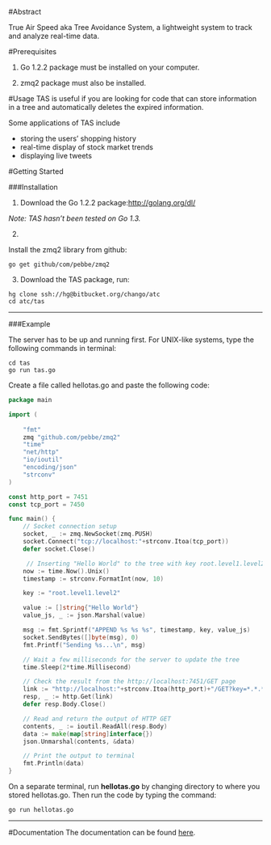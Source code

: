 
#Abstract

True Air Speed aka Tree Avoidance System, a lightweight system to track and analyze real-time data.


#Prerequisites

1. Go 1.2.2 package must be installed on your computer.

2. zmq2 package must also be installed.

#Usage
TAS is useful if you are looking for code that can store information in a tree and automatically deletes the expired information.

Some applications of TAS include

- storing the users’ shopping history
- real-time display of stock market trends
- displaying live tweets

#Getting Started


###Installation

1. Download the Go 1.2.2 package:http://golang.org/dl/ 
  
  *Note: TAS hasn’t been tested on Go 1.3.*  

2. 
Install the zmq2 library from github:
```
go get github/com/pebbe/zmq2
```

3. Download the TAS package, run:
```
hg clone ssh://hg@bitbucket.org/chango/atc
cd atc/tas
```
----
###Example


The server has to be up and running first. For UNIX-like systems, type the following commands in terminal:
```
cd tas
go run tas.go
```
Create a file called hellotas.go and paste the following code:
```go
package main

import (
	
	"fmt"
	zmq "github.com/pebbe/zmq2"
	"time"
	"net/http"
	"io/ioutil"
	"encoding/json"
	"strconv"
)

const http_port = 7451
const tcp_port = 7450

func main() {
	// Socket connection setup
	socket, _ := zmq.NewSocket(zmq.PUSH)
	socket.Connect("tcp://localhost:"+strconv.Itoa(tcp_port))
	defer socket.Close()

   	 // Inserting "Hello World" to the tree with key root.level1.level2
	now := time.Now().Unix()
	timestamp := strconv.FormatInt(now, 10)

	key := "root.level1.level2"

	value := []string{"Hello World"}
	value_js, _ := json.Marshal(value)

	msg := fmt.Sprintf("APPEND %s %s %s", timestamp, key, value_js)
	socket.SendBytes([]byte(msg), 0)
	fmt.Printf("Sending %s...\n", msg)

	// Wait a few milliseconds for the server to update the tree
	time.Sleep(2*time.Millisecond)

	// Check the result from the http://localhost:7451/GET page
	link := "http://localhost:"+strconv.Itoa(http_port)+"/GET?key=*.*.*"
	resp, _ := http.Get(link)
	defer resp.Body.Close()

	// Read and return the output of HTTP GET
	contents, _ := ioutil.ReadAll(resp.Body)
	data := make(map[string]interface{})
	json.Unmarshal(contents, &data)

	// Print the output to terminal
	fmt.Println(data)
}
```
On a separate terminal, run **hellotas.go** by changing directory to where you stored hellotas.go. Then run the code by typing the command:
```
go run hellotas.go
```
----
#Documentation
The documentation can be found [here](./documentation.md).


